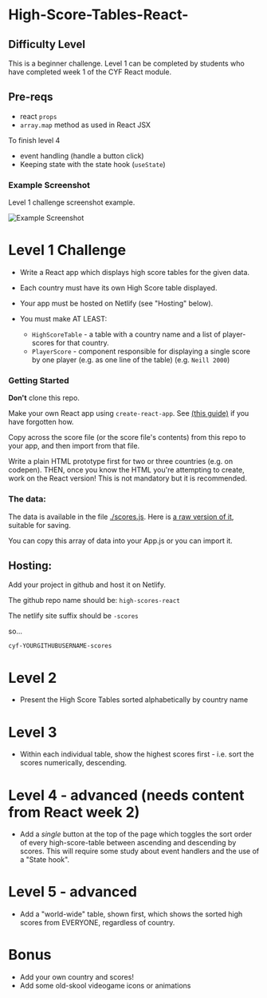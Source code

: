 # High-Score-Tables-React-

## Difficulty Level

This is a beginner challenge. Level 1 can be completed by students who have completed week 1 of the CYF React module.

## Pre-reqs

- react `props`
- `array.map` method as used in React JSX

To finish level 4

- event handling (handle a button click)
- Keeping state with the state hook (`useState`)

### Example Screenshot

Level 1 challenge screenshot example.

![Example Screenshot](./example-screenshots/react-high-score-tables-example-layout.png)

# Level 1 Challenge

- Write a React app which displays high score tables for the given data.

- Each country must have its own High Score table displayed.

- Your app must be hosted on Netlify (see "Hosting" below).

- You must make AT LEAST:
  - `HighScoreTable` - a table with a country name and a list of player-scores for that country.
  - `PlayerScore` - component responsible for displaying a single score by one player (e.g. as one line of the table) (e.g. `Neill 2000`)

### Getting Started

**Don't** clone this repo.

Make your own React app using `create-react-app`. See [(this guide)](https://docs.codeyourfuture.io/students/guides/creating-a-react-app) if you have forgotten how.

Copy across the score file (or the score file's contents) from this repo to your app, and then import from that file.

Write a plain HTML prototype first for two or three countries (e.g. on codepen). THEN, once you know the HTML you're attempting to create, work on the React version! This is not mandatory but it is recommended.

### The data:

The data is available in the file [./scores.js](./scores.js). Here is [a raw version of it](https://raw.githubusercontent.com/codeyourfuture/cyf-react-challenges/master/challenge-high-score-tables/scores.js), suitable for saving.

You can copy this array of data into your App.js or you can import it.

## Hosting:

Add your project in github and host it on Netlify.

The github repo name should be:
`high-scores-react`

The netlify site suffix should be `-scores`

so...

`cyf-YOURGITHUBUSERNAME-scores`

# Level 2

- Present the High Score Tables sorted alphabetically by country name

# Level 3

- Within each individual table, show the highest scores first - i.e. sort the scores numerically, descending.

# Level 4 - advanced (needs content from React week 2)

- Add a _single_ button at the top of the page which toggles the sort order of every high-score-table between ascending and descending by scores. This will require some study about event handlers and the use of a "State hook".

# Level 5 - advanced

- Add a "world-wide" table, shown first, which shows the sorted high scores from EVERYONE, regardless of country.

# Bonus

- Add your own country and scores!
- Add some old-skool videogame icons or animations
